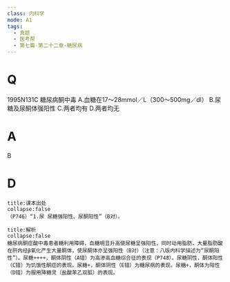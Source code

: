 ```yaml
---
class: 内科学
mode: A1
tags:
  - 真题
  - 医考帮
  - 第七篇-第二十二章-糖尿病
---
```


# Q
1995N131C 糖尿病酮中毒
A.血糖在17～28mmol／L（300～500mg／dl）
B.尿糖及尿酮体强阳性
C.两者均有
D.两者均无

# A
B
# D
```ad-note
title:课本出处
collapse:false
（P746）“1.尿 尿糖强阳性、尿酮阳性”（B对）。
```

```ad-summary
title:解析
collapse:false
糖尿病酮症酸中毒患者糖利用障碍，血糖明显升高使尿糖呈强阳性，同时动用脂肪，大量脂肪酸在肝内经β氧化产生大量酮体，使尿酮体亦呈强阳性（B对）（注意：八版内科学描述为“尿酮阳性”）。尿糖++++，酮体阴性（A错）为高渗高血糖综合征的表现（P748）。尿糖阴性，酮体阳性（C错）为饥饿性酮症的表现。尿糖+，酮体阴性（E错）为糖尿病的表现。尿糖+，酮体为阳性（D错）为服用降糖灵（盐酸苯乙双胍）的表现。
```

